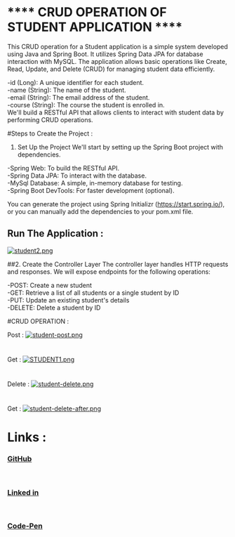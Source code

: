 # **** CRUD OPERATION OF STUDENT APPLICATION ****
This CRUD operation for a Student application is a simple system developed using Java and Spring Boot. It utilizes Spring Data JPA for database interaction with MySQL. The application allows basic operations like Create, Read, Update, and Delete (CRUD) for managing student data efficiently.

-id (Long): A unique identifier for each student.<br/>
-name (String): The name of the student.<br/>
-email (String): The email address of the student.<br/>
-course (String): The course the student is enrolled in.<br/>
We'll build a RESTful API that allows clients to interact with student data by performing CRUD operations.

#Steps to Create the Project : 

1. Set Up the Project We'll start by setting up the Spring Boot project with dependencies.

-Spring Web: To build the RESTful API.<br/>
-Spring Data JPA: To interact with the database.<br/>
-MySql Database: A simple, in-memory database for testing.<br/>
-Spring Boot DevTools: For faster development (optional).<br/>

You can generate the project using Spring Initializr (https://start.spring.io/), or you can manually add the dependencies to your pom.xml file.

## Run The Application :

[![student2.png](https://i.postimg.cc/y6ZXKssT/student2.png)](https://postimg.cc/F1hJgtff)


##2. Create the Controller Layer
The controller layer handles HTTP requests and responses. We will expose endpoints for the following operations:

-POST: Create a new student<br/>
-GET: Retrieve a list of all students or a single student by ID<br/>
-PUT: Update an existing student's details<br/>
-DELETE: Delete a student by ID<br/>


#CRUD OPERATION :

Post :
[![student-post.png](https://i.postimg.cc/NFM3yFDL/student-post.png)](https://postimg.cc/njyRgH6t)
#
Get :
[![STUDENT1.png](https://i.postimg.cc/DZm6LGVV/STUDENT1.png)](https://postimg.cc/S2FcpJNV)
#
Delete : 
[![student-delete.png](https://i.postimg.cc/zXLm8L3c/student-delete.png)](https://postimg.cc/Mv83Yp77)

#
Get :
[![student-delete-after.png](https://i.postimg.cc/g2RfLfVy/student-delete-after.png)](https://postimg.cc/k2JjkYhD)


# Links :


### [GitHub]( https://github.com/AKHILTHADAKA?tab=repositories )

<br/>

### [Linked in]([https://www.linkedin.com/in/akhilthadaka77/])

<br/>

### [Code-Pen]({https://codepen.io/your-work])

<br/>

